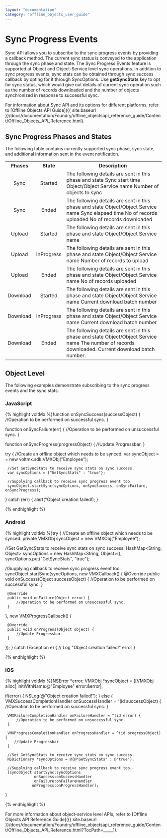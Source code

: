 ```yaml
---
layout: "documentation"
category: "offline_objects_user_guide"
---
```


Sync Progress Events
====================

Sync API allows you to subscribe to the sync progress events by providing a callback method. The current sync status is conveyed to the application through the sync phase and state. The Sync Progress Events feature is supported at Object and Object-Service level sync operations. In addition to sync progress events, sync stats can be obtained through sync success callback by opting for it through SyncOptions. Use **getSyncStats** key to opt for sync status, which would give out details of current sync operation such as the number of records downloaded and the number of objects synchronized in response to successful sync.

For information about Sync API and its options for different platforms, refer to [Offline Objects API Guide]({{ site.baseurl }}/docs/documentation/Foundry/offline_objectsapi_reference_guide/Content/Offline_Objects_API_Reference.html).

Sync Progress Phases and States
-------------------------------

The following table contains currently supported sync phase, sync state, and additional information sent in the event notification.

<table style="width: 100%;mc-table-style: url('Resources/TableStyles/Basic.css');margin-left: 0;margin-right: auto;" class="TableStyle-Basic" cellspacing="0"><colgroup><col class="TableStyle-Basic-Column-Column1"> <col class="TableStyle-Basic-Column-Column1"> <col class="TableStyle-Basic-Column-Column1"></colgroup><tbody><tr class="TableStyle-Basic-Body-Body1"><td class="TableStyle-Basic-BodyE-Column1-Body1" style="font-weight: bold;text-align: center;">Phases</td><td class="TableStyle-Basic-BodyE-Column1-Body1" style="font-weight: bold;text-align: center;">State</td><td class="TableStyle-Basic-BodyD-Column1-Body1" style="font-weight: bold;text-align: center;">Description</td></tr><tr class="TableStyle-Basic-Body-Body1"><td class="TableStyle-Basic-BodyE-Column1-Body1" style="text-align: center;">Sync</td><td class="TableStyle-Basic-BodyE-Column1-Body1" style="text-align: center;">Started</td><td class="TableStyle-Basic-BodyD-Column1-Body1">The following details are sent in this phase and state Sync start time Object/Object Service name Number of objects to sync</td></tr><tr class="TableStyle-Basic-Body-Body1"><td class="TableStyle-Basic-BodyE-Column1-Body1" style="text-align: center;">Sync</td><td class="TableStyle-Basic-BodyE-Column1-Body1" style="text-align: center;">Ended</td><td class="TableStyle-Basic-BodyD-Column1-Body1">The following details are sent in this phase and state Object/Object Service name Sync elapsed time No of records uploaded No of records downloaded</td></tr><tr class="TableStyle-Basic-Body-Body1"><td class="TableStyle-Basic-BodyE-Column1-Body1" style="text-align: center;">Upload</td><td class="TableStyle-Basic-BodyE-Column1-Body1" style="text-align: center;">Started</td><td class="TableStyle-Basic-BodyD-Column1-Body1">The following details are sent in this phase and state Object/Object Service name</td></tr><tr class="TableStyle-Basic-Body-Body1"><td class="TableStyle-Basic-BodyE-Column1-Body1" style="text-align: center;">Upload</td><td class="TableStyle-Basic-BodyE-Column1-Body1" style="text-align: center;">InProgress</td><td class="TableStyle-Basic-BodyD-Column1-Body1">The following details are sent in this phase and state Object/Object Service name Number of records to upload</td></tr><tr class="TableStyle-Basic-Body-Body1"><td class="TableStyle-Basic-BodyE-Column1-Body1" style="text-align: center;">Upload</td><td class="TableStyle-Basic-BodyE-Column1-Body1" style="text-align: center;">Ended</td><td class="TableStyle-Basic-BodyD-Column1-Body1">The following details are sent in this phase and state Object/Object Service name No of records uploaded</td></tr><tr class="TableStyle-Basic-Body-Body1"><td class="TableStyle-Basic-BodyE-Column1-Body1" style="text-align: center;">Download</td><td class="TableStyle-Basic-BodyE-Column1-Body1" style="text-align: center;">Started</td><td class="TableStyle-Basic-BodyD-Column1-Body1">The following details are sent in this phase and state Object/Object Service name Current download batch number</td></tr><tr class="TableStyle-Basic-Body-Body1"><td class="TableStyle-Basic-BodyE-Column1-Body1" style="text-align: center;">Download</td><td class="TableStyle-Basic-BodyE-Column1-Body1" style="text-align: center;">InProgress</td><td class="TableStyle-Basic-BodyD-Column1-Body1">The following details are sent in this phase and state Object/Object Service name Current download batch number</td></tr><tr class="TableStyle-Basic-Body-Body1"><td class="TableStyle-Basic-BodyB-Column1-Body1" style="text-align: center;">Download</td><td class="TableStyle-Basic-BodyB-Column1-Body1" style="text-align: center;">Ended</td><td class="TableStyle-Basic-BodyA-Column1-Body1">The following details are sent in this phase and state Object/Object Service name The number of records downloaded. Current download batch number.</td></tr></tbody></table>

Object Level
------------

The following examples demonstrate subscribing to the sync progress events and the sync stats.

### JavaScript

{% highlight voltMx %}function onSyncSuccess(successObject) {
     //Operation to be performed on successful sync.
 }
 
 function onSyncFailure(err) {
     //Operation to be performed on unsuccessful sync.
 }
 
 function onSyncProgress(progressObject) {
    //Update Progressbar.
 }
 
 try {
    //Create an offline object which needs to be synced.
     var syncObject = = new voltmx.sdk.VMXObj("Employee");
 
     //Set GetSyncStats to receive sync stats on sync success.
     var syncOptions = {"GetSyncStats" : "true"};
 
     //Supplying callback to receive sync progress event too.
     syncObject.startSync(syncOptions, onSyncSuccess, onSyncFailure, onSyncProgress);
 } catch (err) {
     alert("Object creation failed!);
 }


{% endhighlight %}

### Android

{% highlight voltMx %}try {
  //Create an offline object which needs to be synced.
  private VMXObj syncObject = new VMXObj("Employee");
 
  //Set GetSyncStats to receive sync stats on sync success.
  HashMap<String, Object> syncOptions = new HashMap<String, Object>();
  syncOptions.put("GetSyncStats", "true");
 
  //Supplying callback to receive sync progress event too.
  syncObject.startSync(syncOptions, new VMXCallback() {
     @Override
     public void onSuccess(Object successObject) {
         //Operation to be performed on successful sync.
     }
 
     @Override
     public void onFailure(Object error) {
         //Operation to be performed on unsuccessful sync.
     }
  }, new VMXProgressCallback() {
 
     @Override
     public void onProgress(Object object) {
         //Update Progressbar.
     }
 });
 } catch (Exception e) {
     // Log "Object creation failed!" error
 }


{% endhighlight %}

### iOS

{% highlight voltMx %}NSError *error;
 VMXObj *syncObject = [[VMXObj alloc] initWithName:@"Employee" 
                                                           error:&error];
 
 if(error) {
     NSLog(@"Object creation failed!");
 } else {
     VMXSuccessCompletionHandler onSuccessHandler = ^(id successObject) {
         //Operation to be performed on successful sync.
     }
 
     VMXFailureCompletionHandler onFailureHandler = ^(id error) {
         //Operation to be performed on unsuccessful sync.
     }
    
     VMXProgressCompletionHandler onProgressHandler = ^(id progressObject) {
        //Update Progressbar
     }
 
     //Set GetSyncStats to receive sync stats on sync success.
     NSDictionary *syncOptions = @{@"GetSyncStats" : @"true"};
 
     //Supplying callback to receive sync progress event too.
     [syncObject startSync:syncOptions
                 onSuccess:onSuccessHandler
                 onFailure:onFailureHandler
                onProgress:onProgressHandler];
 }

{% endhighlight %}

For more information about object-service level APIs, refer to [Offline Objects API Reference Guide]({{ site.baseurl }}/docs/documentation/Foundry/offline_objectsapi_reference_guide/Content/Offline_Objects_API_Reference.html?TocPath=_____1).
